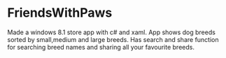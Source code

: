 # FriendsWithPaws
Made a windows 8.1 store app with c# and xaml. App shows dog breeds sorted by small,medium and large breeds. Has search and share function for searching breed names and sharing all your favourite breeds.
